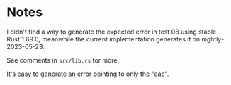 # Notes

I didn't find a way to generate the expected error in test 08
using stable Rust 1.69.0, meanwhile the current implementation
generates it on nightly-2023-05-23.

See comments in `src/lib.rs` for more.

It's easy to generate an error pointing to only the "eac".
